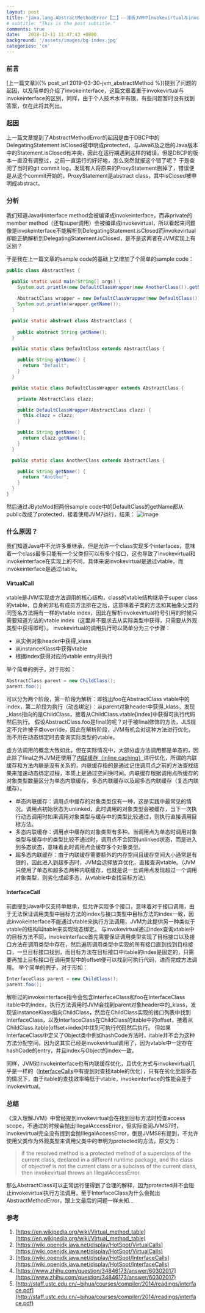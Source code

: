 ```yaml
---
layout: post
title: "java.lang.AbstractMethodError【二】——浅析JVM中invokevirtual与invokeinterface的区别"
# subtitle: "This is the post subtitle."
comments: true
date:   2018-12-11 11:47:43 +0800
background: '/assets/images/bg-index.jpg'
categories: 'cn'
---
```


### 前言
[上一篇文章]({% post_url 2019-03-30-jvm_abstractMethod %})提到了问题的起因，以及简单的介绍了invokeinterface，这篇文章着重于invokevirtual与invokeinterface的区别，同样，由于个人技术水平有限，有些问题暂时没有找到答案，仅在此将其列出。

### 起因
上一篇文章提到了AbstractMethodError的起因是由于DBCP中的DelegatingStatement.isClosed被申明成protected，与Java6及之后的Java版本中的Statement.isClosed有冲突，因此在运行期遇到这样的错误，但是DBCP的版本一直没有调整过，之前一直运行的好好地，怎么突然就报这个错了呢？
于是查阅了当时的git commit log，发现有人将原来的ProxyStatement删掉了，错误便是从这个commit开始的，ProxyStatement是abstract class，其中isClosed被申明成abstract。

### 分析
我们知道Java中interface method会被编译成invokeinterface，而非private的member method（还有super调用）会被编译成invokevirtual，所以看起来问题像是invokeinterface不能解析到DelegatingStatement.isClosed而invokevirtual却能正确解析到DelegatingStatement.isClosed，是不是这两者在JVM实现上有区别？

于是我在上一篇文章的sample code的基础上又增加了个简单的sample code：
```java
public class AbstractTest {

  public static void main(String[] args) {
    System.out.println(new DefaultClassWrapper(new AnotherClass()).getName());
    
    AbstractClass wrapper = new DefaultClassWrapper(new DefaultClass());
    System.out.println(wrapper.getName());
  }

  public static abstract class AbstractClass {
    
    public abstract String getName();
  }

  public static class DefaultClass extends AbstractClass {

    public String getName() {
      return "Default";
    }
  }

  public static class DefaultClassWrapper extends AbstractClass {

    private AbstractClass clazz;

    public DefaultClassWrapper(AbstractClass clazz) {
      this.clazz = clazz;
    }

    public String getName() {
      return clazz.getName();
    }
  }

  public static class AnotherClass extends AbstractClass {

    public String getName() {
      return "Another";
    }
  }
}
```
然后通过JByteMod把两份sample code中的DefaultClass的getName都从public改成了protected，接着使用JVM7运行，结果：
![image](https://user-images.githubusercontent.com/3426457/55272977-f742d080-52ff-11e9-9da7-665845339e59.png)

### 什么原因？
我们知道Java中不允许多重继承，但是允许一个class实现多个interfaces，意味着一个class最多只能有一个父类但可以有多个接口，这也导致了invokevirtual和invokeinterface在实现上的不同，具体来说invokevirtual是通过vtable，而invokeinterface是通过itable。

#### VirtualCall
vtable是JVM实现虚方法调用的核心结构，class的vtable结构继承于super class的vtable，自身的非私有成员方法排在之后，这意味着子类的方法和其抽象父类的同签名方法拥有一样的vtable index，因此在解析invokevirtual符号引用的时候只需要知道方法的vtable index（这里并不要求去从实际类型中获得，只需要从外观类型中获得即可）。
invokevirtual的调用执行可以简单分为三个步骤：
- 从实例对象header中获得_klass
- 从instanceKlass中获得vtable
- 根据index获得对应的vtable entry并执行

举个简单的例子，对于形如：
```java
AbstractClass parent = new ChildClass();
parent.foo();
```
可以分为两个阶段，第一阶段为解析：即找出foo在AbstractClass vtable中的index，第二阶段为执行（动态绑定）：从parent对象header中获得_klass，发现_klass指向的是ChildClass，接着从ChildClass.vtable[index]中获得可执行代码然后执行。
假设AbstractClass.foo是final的呢？对于被final修饰的方法，JLS规定不允许被子类override，因此在解析阶段，JVM有机会对这种方法进行优化，而不用在动态绑定时去查询实际类型的vtable。

虚方法调用的概念大致如此，但在实际情况中，大部分虚方法调用都是单态的，因此除了final之外JVM还使用了[内联缓存（inline caching）](https://en.wikipedia.org/wiki/Inline_caching)进行优化，所谓的内联缓存和方法内联是没有关系的，内联缓存指的是通过记住调用点之前的方法查找结果来加速动态绑定过程，本质上是通过空间换时间。内联缓存根据调用点所缓存的对象类型数量区分为单态内联缓存，多态内联缓存以及超多态内联缓存（复态内联缓存）。
- 单态内联缓存：调用点中缓存的对象类型仅有一种，这是实践中最常见的情况。调用点初始状态为unlinked，此时调用的对象类型会被缓存，当下一次执行动态调用时如果调用对象类型与缓存中的类型比较通过，则执行直接调用目标方法。
- 多态内联缓存：调用点中缓存的对象类型有多种。当调用点为单态时调用对象类型与缓存中的类型比较不通过时，调用点不会回到unlinked状态，而是进入到多态状态，意味着此时调用点会缓存多个对象类型。
- 超多态内联缓存：由于内联缓存需要额外的内存空间且缓存空间大小通常是有限的，因此进入到超多态时，JVM会选择放弃优化，直接查询vtable。（JVM只使用了单态和超多态两种内联缓存，也就是说一旦调用点发现超过一个调用对象类型，则劣化成超多态，从vtable中查找目标方法）

#### InterfaceCall
前面提到Java中仅支持单继承，但允许实现多个接口，意味着对于接口调用，由于无法保证调用类型中目标方法的index与接口类型中目标方法的index一致，因此invokeinterface不能通过vtable来执行方法调用，JVM为此提供另一种类似于vtable的结构叫itable来实现动态绑定。
与invokevirtual通过index查询vtable中的目标方法不同，invokeinterface首先需要保证调用类型实现了目标接口以及接口方法在调用类型中存在，然后遍历调用类型中实现的所有接口直到找到目标接口，一旦目标接口找到，而目标方法在目标接口中itable的index是固定的，只需要再加上目标接口在调用类型中的offset便可以找到可执行代码，进而完成方法调用。
举个简单的例子，对于形如：
```java
InterfaceClass parent = new ChildClass();
parent.foo();
```

解析过的invokeinterface指令会包含InterfaceClass和foo在InterfaceClass itable中的index，执行方法调用时JVM会找到parent对象header中的_klass，发现该instanceKlass指向ChildClass，然后在ChildClass实现的接口列表中找到InterfaceClass，以及InterfaceClass在ChildClass的itable中的offset，接着从ChildClass.itable[offset+index]中找到可执行代码然后执行。
但如果InterfaceClass中定义了Object类中例如hashCode方法时，itable并不会为这种方法分配空间，因为这其实已经是invokevirtual调用了，因为vtable中一定存在hashCode的entry，并且index与Object的index一致。

同样，JVM对invokeinterface也有内联缓存优化，且优化方式与invokevirtual几乎是一样的（[InterfaceCalls](https://wiki.openjdk.java.net/display/HotSpot/InterfaceCalls)中有提到对查找itable的优化），只有在劣化至超多态的情况下，由于itable的查找效率略低于vtable，invokeinterface的性能会差于invokevirtual。

### 总结
《深入理解JVM》中曾经提到invokevirtual会在找到目标方法时检查access scope，不通过的时候会抛出IllegalAccessError，但实际查阅JVMS7时，invokevirtual完全没有提到会抛IllegalAccessError，倒是JVMS8有提到，不允许使用父类作为外观类型来调用父类中的申明为protected的方法，原文为：
> if the resolved method is a protected method of a superclass of the current class, declared in a different runtime package, and the class of objectref is not the current class or a subclass of the current class, then invokevirtual throws an IllegalAccessError.

那么AbstractClass可以正常运行便得到了合理的解释，因为protected并不会阻止invokevirtual执行方法调用，至于InterfaceClass为什么会抛出AbstractMethodError，跟上文最后的问题一样未知...

### 参考
1. [https://en.wikipedia.org/wiki/Virtual_method_table](https://en.wikipedia.org/wiki/Virtual_method_table)
2. [https://wiki.openjdk.java.net/display/HotSpot/VirtualCalls](https://wiki.openjdk.java.net/display/HotSpot/VirtualCalls)
3. [https://wiki.openjdk.java.net/display/HotSpot/InterfaceCalls](https://wiki.openjdk.java.net/display/HotSpot/InterfaceCalls)
4. [https://www.zhihu.com/question/34846173/answer/60302017](https://www.zhihu.com/question/34846173/answer/60302017)
5. [http://staff.ustc.edu.cn/~bjhua/courses/compiler/2014/readings/interface.pdf](http://staff.ustc.edu.cn/~bjhua/courses/compiler/2014/readings/interface.pdf)
